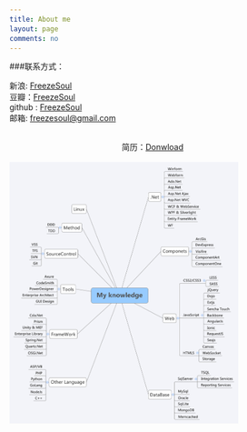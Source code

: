 ```yaml
---
title: About me
layout: page
comments: no
---
```


###联系方式：        

新浪: [FreezeSoul](http://weibo.com/1481864575)  
豆瓣：[FreezeSoul](http://www.douban.com/people/FreezeSoul/)  
github : [FreezeSoul](https://github.com/freezesoul)  
邮箱: [freezesoul@gmail.com](mailto:freezesoul@gmail.com)     
<br/>
<center>
	简历：<a href="/files/NoResume">Donwload</a>
</center>
<br/>
<img src="/files/My knowledge.svg" width="80%">

